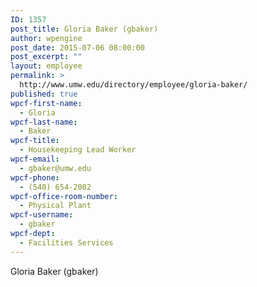 ```yaml
---
ID: 1357
post_title: Gloria Baker (gbaker)
author: wpengine
post_date: 2015-07-06 08:00:00
post_excerpt: ""
layout: employee
permalink: >
  http://www.umw.edu/directory/employee/gloria-baker/
published: true
wpcf-first-name:
  - Gloria
wpcf-last-name:
  - Baker
wpcf-title:
  - Housekeeping Lead Worker
wpcf-email:
  - gbaker@umw.edu
wpcf-phone:
  - (540) 654-2082
wpcf-office-room-number:
  - Physical Plant
wpcf-username:
  - gbaker
wpcf-dept:
  - Facilities Services
---
```

Gloria Baker (gbaker)